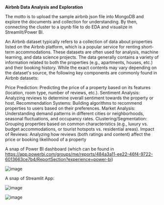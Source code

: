 **Airbnb Data Analysis and Exploration**

The motto is to upload the sample airbnb json file into MongoDB and explore the documents and collection for understanding. By then, connecting the cluster to a ipynb file to do EDA and visualize in Streamlit/Power BI.

An Airbnb dataset typically refers to a collection of data about properties listed on the Airbnb platform, which is a popular service for renting short-term accommodations. These datasets are often used for analysis, machine learning, and data science projects. The data generally contains a variety of information related to both the properties (e.g., apartments, houses, etc.) and their booking history. While the exact contents may vary depending on the dataset's source, the following key components are commonly found in Airbnb datasets:

Price Prediction: Predicting the price of a property based on its features (location, room type, number of reviews, etc.).
Sentiment Analysis: Analyzing reviews to determine overall sentiment towards the property or host.
Recommendation Systems: Building algorithms to recommend properties to users based on their preferences.
Market Analysis: Understanding demand patterns in different cities or neighborhoods, seasonal fluctuations, and occupancy rates.
Clustering/Segmentation: Grouping properties based on common characteristics (e.g., luxury vs. budget accommodations, or tourist hotspots vs. residential areas).
Impact of Reviews: Analyzing how reviews (both ratings and content) affect the price or booking likelihood of a property


A snap of Power BI dashboard (which can be found in https://app.powerbi.com/groups/me/reports/484a3a11-ee22-46f4-9722-6013663ce7b4/ReportSection?experience=power-bi)

![image](https://github.com/user-attachments/assets/e0fa531e-ca89-4408-b2e1-92ab55112055)


A snap of Streamlit App:

![image](https://github.com/user-attachments/assets/97576bb7-ea07-4d84-b35b-bf5a4d7688bf)


![image](https://github.com/user-attachments/assets/e8942697-8b72-4e83-bc4e-b1134947dd94)
